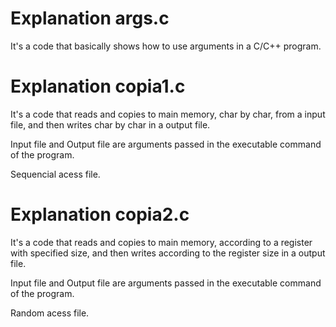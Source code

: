 # Explanation args.c

It's a code that basically shows how to use arguments in a C/C++ program.

# Explanation copia1.c

It's a code that reads and copies to main memory, char by char, from a input file, and then writes char by char in a output file.

Input file and Output file are arguments passed in the executable command of the program.

Sequencial acess file.

# Explanation copia2.c

It's a code that reads and copies to main memory, according to a register with specified size, and then writes according to the register size in a output file.

Input file and Output file are arguments passed in the executable command of the program.

Random acess file.
